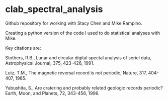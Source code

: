 # clab_spectral_analysis

Github repository for working with Stacy Chen and Mike Rampino.

Creating a python version of the code I used to do statistical analyses with Mike.

Key citations are:

Stothers, R.B., Lunar and circular digital spectal analysis of seriel data, Astrophysical Journal, 375, 423-426, 1991.

Lutz, T.M., The magnetic reversal record is not periodic, Nature, 317, 404-407, 1985.

Yabushita, S., Are cratering and probably related geologic records periodic? Earth, Moon, and Planets, 72, 343-456, 1996.
